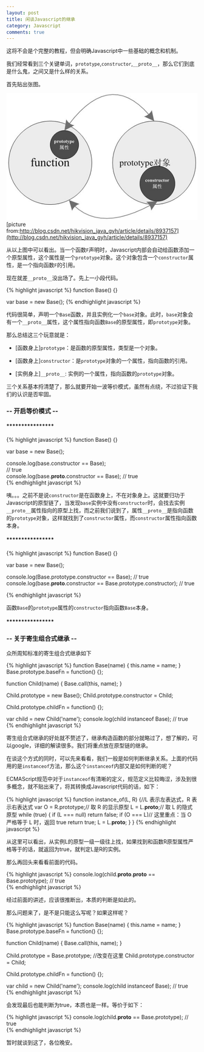 ```yaml
---
layout: post
title: 闲谈Javascript的继承
category: Javascript
comments: true
---
```


这将不会是个完整的教程，但会明确Javascript中一些基础的概念和机制。

我们经常看到三个关键单词，`prototype`,`constructor`,`__proto__`，那么它们到底是什么鬼，之间又是什么样的关系。

首先贴出张图。

![菜单](/images/javascript-inheritance/prototype.jpg)
[picture from:http://blog.csdn.net/hikvision_java_gyh/article/details/8937157](http://blog.csdn.net/hikvision_java_gyh/article/details/8937157)

从以上图中可以看出。当一个函数`F`声明时，Javascript内部会自动给函数添加一个原型属性，这个属性是一个`prototype`对象。这个对象包含一个`constructor`属性，是一个指向函数`F`的引用。

现在就差`__proto__`没出场了。先上一小段代码。

{% highlight javascript %}
  function Base() {}

  var base = new Base();
{% endhighlight javascript %}

代码很简单，声明一个`Base`函数，并且实例化一个`base`对象。此时，`base`对象会有一个`__proto__`属性，这个属性指向函数`Base`的原型属性，即`prototype`对象。

那么总结这三个玩意就是：

*	[函数身上]`prototype`：是函数的原型属性，类型是一个对象。

* [函数身上]`constructor`：是`prototype`对象的一个属性，指向函数的引用。

* [实例身上]`__proto__`: 实例的一个属性，指向函数的`prototype`对象。

三个关系基本捋清楚了，那么就要开始一波等价模式，虽然有点绕，不过验证下我们的认识是否牢固。


### -- 开启等价模式 --

#### ****************

{% highlight javascript %}
  function Base() {}

  var base = new Base();

  console.log(base.constructor == Base);  
  // true              
  console.log(base.__proto__.constructor == Base);
  // true     
{% endhighlight javascript %}

咦。。。之前不是说`constructor`是在函数身上，不在对象身上。这就要归功于Javascript的原型链了，当发现`base`实例中没有`constructor`时，会找去实例`__proto__`属性指向的原型上找，而之前我们说到了，属性`__proto__`是指向函数的`prototype`对象，这样就找到了`constructor`属性，而`constructor`属性指向函数本身。

#### ****************

{% highlight javascript %}
  function Base() {}

  var base = new Base();

  console.log(Base.prototype.constructor == Base);
  // true    
  console.log(base.__proto__.constructor == Base.prototype.constructor);
  // true     

{% endhighlight javascript %}

函数`Base`的`prototype`属性的`constructor`指向函数`Base`本身。

#### ****************

### -- 关于寄生组合式继承 --

众所周知标准的寄生组合式继承如下

{% highlight javascript %}
  function Base(name) {
   this.name = name;
  }
  Base.prototype.baseFn = function() {};

  function Child(name) {
   Base.call(this, name);
  }

  Child.prototype = new Base();
  Child.prototype.constructor = Child;

  Child.prototype.childFn = function() {};

  var child = new Child('name');
  console.log(child instanceof Base);
  // true   
{% endhighlight javascript %}

寄生组合式继承的好处就不赘述了，继承构造函数的部分就略过了，想了解的，可以google，详细的解读很多。我们将重点放在原型链的继承。

在谈这个方式的同时，可以先来看看，我们一般是如何判断继承关系。上面的代码用的是`instanceof`方法，那么这个`instanceof`内部又是如何判断的呢？

ECMAScript规范中对于`instanceof`有清晰的定义，规范定义比较晦涩，涉及到很多概念，就不贴出来了，将其转换成Javascript代码的话，如下：

{% highlight javascript %}
function instance_of(L, R) {//L 表示左表达式，R 表示右表达式
 var O = R.prototype;// 取 R 的显示原型
 L = L.__proto__;// 取 L 的隐式原型
 while (true) {
   if (L === null)
     return false;
   if (O === L)// 这里重点：当 O 严格等于 L 时，返回 true
     return true;
   L = L.__proto__;
 }
}
{% endhighlight javascript %}

从这里可以看出，从实例L的原型一级一级往上找，如果找到和函数R原型属性严格等于的话，就返回为true，就判定L是R的实例。

那么再回头来看看前面的代码。

{% highlight javascript %}
  console.log(child.__proto__.__proto__ == Base.prototype);
  // true   
{% endhighlight javascript %}

经过前面的讲述，应该很推断出，本质的判断是如此的。

那么问题来了，是不是只能这么写呢？如果这样呢？

{% highlight javascript %}
  function Base(name) {
   this.name = name;
  }
  Base.prototype.baseFn = function() {};

  function Child(name) {
   Base.call(this, name);
  }

  Child.prototype = Base.prototype;       //改变在这里
  Child.prototype.constructor = Child;

  Child.prototype.childFn = function() {};

  var child = new Child('name');
  console.log(child instanceof Base);
  // true   
{% endhighlight javascript %}

会发现最后也能判断为true，本质也是一样。等价于如下：

{% highlight javascript %}
  console.log(child.__proto__ == Base.prototype);
  // true   
{% endhighlight javascript %}


暂时就谈到这了，各位晚安。
